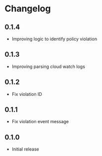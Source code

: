# Changelog

## 0.1.4
* Improving logic to identify policy violation

## 0.1.3
* Improving parsing cloud watch logs

## 0.1.2
* Fix violation ID

## 0.1.1
* Fix violation event message

## 0.1.0
* Initial release
